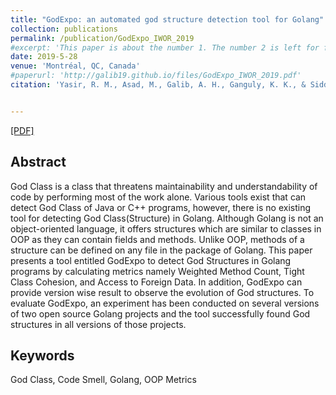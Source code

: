 ```yaml
---
title: "GodExpo: an automated god structure detection tool for Golang"
collection: publications
permalink: /publication/GodExpo_IWOR_2019
#excerpt: 'This paper is about the number 1. The number 2 is left for future work.'
date: 2019-5-28
venue: 'Montréal, QC, Canada'
#paperurl: 'http://galib19.github.io/files/GodExpo_IWOR_2019.pdf'
citation: 'Yasir, R. M., Asad, M., Galib, A. H., Ganguly, K. K., & Siddik, M. S. (2019, May). GodExpo: an automated god structure detection tool for Golang. In 2019 IEEE/ACM 3rd International Workshop on Refactoring (IWoR) (pp. 47-50). IEEE.'


---
```


[[PDF]](http://galib19.github.io/files/GodExpo_IWOR_2019.pdf)
## Abstract 

God Class is a class that threatens maintainability
and understandability of code by performing most of the work
alone. Various tools exist that can detect God Class of Java or
C++ programs, however, there is no existing tool for detecting
God Class(Structure) in Golang. Although Golang is not an
object-oriented language, it offers structures which are similar
to classes in OOP as they can contain fields and methods. Unlike
OOP, methods of a structure can be defined on any file in the
package of Golang. This paper presents a tool entitled GodExpo
to detect God Structures in Golang programs by calculating
metrics namely Weighted Method Count, Tight Class Cohesion,
and Access to Foreign Data. In addition, GodExpo can provide
version wise result to observe the evolution of God structures.
To evaluate GodExpo, an experiment has been conducted on
several versions of two open source Golang projects and the tool
successfully found God structures in all versions of those projects.

## Keywords 

God Class, Code Smell, Golang, OOP Metrics